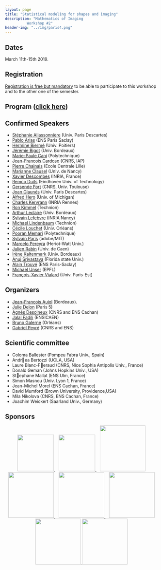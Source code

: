 ```yaml
---
layout: page
title: "Statistical modeling for shapes and imaging"
description: "Mathematics of Imaging
          Workshop #2"
header-img: "../img/paris4.png"
---
```


Dates
-------------

March 11th-15th 2019.


Registration
-------------

[Registration is free but mandatory](http://www.ihp.fr/en/CEB/T1-2019) to be able to participate to this workshop and to the other one of the semester.

Program ([click here](https://imaging-in-paris.github.io/semester2019/workshop2prog/))
-------------

Confirmed Speakers
-------------

- [Stéphanie Allassonnière](https://sites.google.com/site/stephanieallassonniere/) (Univ. Paris Descartes)
- [Pablo Arias](http://gpi.upf.edu/profile/211) (ENS Paris Saclay) 
- [Hermine Biermé](http://www-math.sp2mi.univ-poitiers.fr/%7Ehbierme/) (Univ. Poitiers)
- [Jérémie Bigot](https://sites.google.com/site/webpagejbigot/) (Univ. Bordeaux)
- [Marie-Paule Cani](https://www.lix.polytechnique.fr/stream/members/marie-paule-cani/) (Polytechnique)
- [Jean-Francois Cardoso]() (CNRS, IAP) 
- [Pierre Chainais](http://pierrechainais.ec-lille.fr) (Ecole Centrale Lille)
- [Marianne Clausel](https://sites.google.com/site/marianneclausel/) (Univ. de Nancy)
- [Xavier Descombes](https://www-sop.inria.fr/members/Xavier.Descombes/) (INRIA, France) 
- [Remco Duits](http://bmia.bmt.tue.nl/people/RDuits/) (Eindhoven Univ. of Technology) 
- [Gersende Fort](https://www.math.univ-toulouse.fr/~gfort/) (CNRS, Univ. Toulouse)
- [Joan Glaunés](http://www.mi.parisdescartes.fr/~glaunes/) (Univ. Paris Descartes) 
- [Alfred Hero](https://hero.engin.umich.edu) (Univ. of Michigan)
- [Charles Kervrann](http://www.irisa.fr/vista/Equipe/People/Charles.Kervrann.english.html) (INRIA Rennes)
- [Ron Kimmel](http://www.cs.technion.ac.il/~ron/) (Technion)
- [Arthur Leclaire](https://www.math.u-bordeaux.fr/~aleclaire/) (Univ. Bordeaux) 
- [Sylvain Lefebvre](http://www.antexel.com/sylefeb/research/) (INRIA Nancy)
- [Michael Lindenbaum](http://www.cs.technion.ac.il/~mic/) (Technion) 
- [Cécile Louchet](http://www.univ-orleans.fr/mapmo/membres/louchet/) (Univ. Orléans)
- [Pooran Memari](http://www.lix.polytechnique.fr/~memari/) (Polytechnique)
- [Sylvain Paris](https://people.csail.mit.edu/sparis/) (adobe/MIT)  
- [Marcelo Pereyra](http://www.macs.hw.ac.uk/~mp71/) (Heriot-Watt Univ.)   
- [Julien Rabin](https://sites.google.com/site/rabinjulien/) (Univ. de Caen)
- [Irène Kaltenmark](https://sites.google.com/site/irenekaltenmark/) (Univ. Bordeaux)
- [Anuj Srivastava](https://ani.stat.fsu.edu/~anuj/) (Florida state Univ.) 
- [Alain Trouvé](http://atrouve.perso.math.cnrs.fr) (ENS Paris-Saclay)
- [Michael Unser](http://bigwww.epfl.ch/unser/) (EPFL) 
- [François-Xavier Vialard](https://www.ceremade.dauphine.fr/%7Evialard/) (Univ. Paris-Est)


Organizers
-----

- [Jean-François Aujol](https://www.math.u-bordeaux.fr/~jaujol/) (Bordeaux).
- [Julie Delon](https://delon.wp.mines-telecom.fr/) (Paris 5)
- [Agnès Desolneux](http://desolneux.perso.math.cnrs.fr/) (CNRS and ENS Cachan)
- [Jalal Fadili](https://fadili.users.greyc.fr/) (ENSICAEN)
- [Bruno Galerne](https://www.idpoisson.fr/galerne/) (Orléans)
- [Gabriel Peyré](http://www.gpeyre.com) (CNRS and ENS)


Scientific committee
------

- Coloma Ballester (Pompeu Fabra Univ., Spain)
- Andrea Bertozzi (UCLA, USA)
- Laure Blanc-Feraud (CNRS, Nice Sophia Antipolis Univ., France)
- Donald Geman (Johns Hopkins Univ., USA)
- Stephane Mallat (ENS Ulm, France)
- Simon Masnou (Univ. Lyon 1, France)
- Jean-Michel Morel (ENS Cachan, France)
- David Mumford (Brown University, Providence,USA)
- Mila Nikolova (CNRS, ENS Cachan, France)
- Joachim Weickert (Saarland Univ., Germany)


Sponsors
-----

<p align="center">

<a href="http://www.ihp.fr">
<img width="120" src="../../img/logo-ihp.jpg"/>
</a>&nbsp;&nbsp;

<a href="http://www.cnrs.fr/">
<img width="120" src="../../img/logo-cnrs.png"/>
</a>&nbsp;&nbsp;

<a href="http://www.u-psud.fr/fr/index.html">
<img width="150" src="../../img/logo-paris-sud.png"/>
</a>

<br/>

<a href="https://www.sciencesmaths-paris.fr/">
<img width="150" src="../../img/logo-fsmp.png"/>
</a>&nbsp;&nbsp;

<a href="http://www.upmc.fr/">
<img width="150" src="../../img/logo-upmc.png"/>
</a>&nbsp;&nbsp;

<a href="https://www.cimpa.info/">
<img width="150" src="../../img/logo-cimpa.png"/>
</a>

<br/>

<a href="http://gdr-mia.math.cnrs.fr/">
<img width="150" src="../../img/logo-mia.png"/>
</a>

<a href="http://www.gpeyre.com/noria/">
<img width="150" src="../../img/logo-erc.jpg"/>
</a>


</p>
